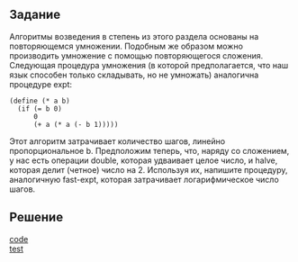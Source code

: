 ## Задание
Алгоритмы возведения в степень из этого раздела основаны на повторяющемся умножении. Подобным же образом можно производить умножение с помощью повторяющегося сложения. Следующая процедура умножения (в которой предполагается, что наш язык способен только складывать, но не умножать) аналогична процедуре expt:

```
(define (* a b)
  (if (= b 0)
      0
      (+ a (* a (- b 1)))))
```
Этот алгоритм затрачивает количество шагов, линейно пропорциональное b. Предположим теперь, что, наряду со сложением, у нас есть операции double, которая удваивает целое число, и halve, которая делит (четное) число на 2. Используя их, напишите процедуру, аналогичную fast-expt, которая затрачивает логарифмическое число шагов.

## Решение
[code](../../src/chapter01/solution1_17.rkt)  
[test](../../test/chapter01/test1_17.rkt)
